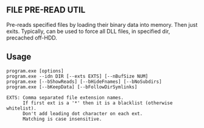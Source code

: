 FILE PRE-READ UTIL
------------------
Pre-reads specified files by loading their binary data into
memory. Then just exits. Typically, can be used to force
all DLL files, in specified dir, precached off-HDD.

Usage
-------
    program.exe [options]
    program.exe --idn DIR [--exts EXTS] [--nBufSize NUM]
    program.exe [--bShowReads] [--bHideFnames] [--bNoSubdirs]
    program.exe [--bKeepData] [--bFollowDirSymlinks]

    EXTS: Comma separated file extension names.
          If first ext is a '*' then it is a blacklist (otherwise whitelist).
          Don't add leading dot character on each ext.
          Matching is case insensitive.

